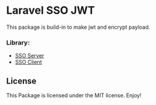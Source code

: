 # Laravel SSO JWT

This package is build-in to make jwt and encrypt payload.

### Library:

- [SSO Server](https://github.com/adityadarma/laravel-sso-server)
- [SSO Client](https://github.com/adityadarma/laravel-sso-client)

## License

This Package is licensed under the MIT license. Enjoy!